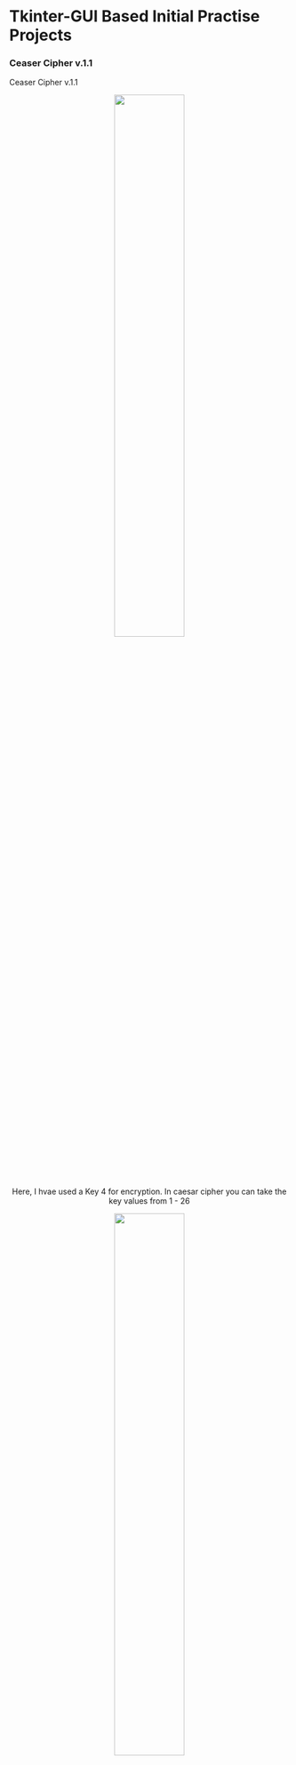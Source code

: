 # Tkinter-GUI Based Initial Practise Projects

### Ceaser Cipher v.1.1
<p> Ceaser Cipher v.1.1<p>
<center><img src="Cipher/ScreenShots/welcome.PNG" alt-text="Encrypt" height="50%"><center>    
<p>Here, I hvae used a Key 4 for encryption. In caesar cipher you can take the key values from 1 - 26</p>
<center><img src="Cipher/ScreenShots/Encryption.PNG" alt-text="Encrypt" height="50%"><center>    
<p>Here, I hvae used a Key 4 for decryption. In caesar cipher you can take the key values from 1 - 26</p>    
<center><img src="Cipher/ScreenShots/decryption.PNG" alt-text="Encrypt" height="50%"><center>        
    
### Ceaser Cipher 
<p> using my own technique<p>
<center><img src="Cipher/encypt.PNG" alt-text="Encrypt" height="50%"><center>
<br>    <h4>Edited</h4>
<p>Here, I hvae used a Key 4. In caesar cipher.py you can takes the value from 1 - 26</p>
<center><img src="Cipher/inititial.PNG" alt-text="Encrypt" height="50%"><center>
<center><img src="Cipher/Encrypt1.PNG" alt-text="Encrypt" height="50%"><center>
<center><img src="Cipher/Encrypt2.PNG" alt-text="Encrypt" height="50%"><center>
<center><img src="Cipher/Error Message.PNG" alt-text="Encrypt" height="50%"><center>   

### Resturant Feedback
<p>Using Filling(which saves data) and Messsage Box<p>
<center><img src="Resturant Feedback/initial.PNG" alt-text="Resturant Feedback" height="50%"><center>
<center><img src="Resturant Feedback/final.PNG" alt-text="Resturant Feedback" height="50%"><center>

### Line Drawer
<p>Line Drawer <b>(Under Construction)</b><p>
<center><img src="LineDrawer/v1.PNG" alt-text="Line Drawer" height="50%"><center>
<center><img src="LineDrawer/v1 drawing face.PNG" alt-text="Line Drawing Face" height="50%"><center>
<center><img src="LineDrawer/final.PNG" alt-text="Line Drawing Face" height="50%"><center>

# Tkinter-GUI Practice Code

My initial practice code of TKINTER GUI<br>
1- Welcome = Label <br>
2- Image = Declaring Images<br>
3- Attribiutes of Labels<br>
    such as<br>
    
    # Important Label Options
    # text - add the text
    # bd - background
    # fg - foreground
    # font - set the font
    # 1. font=("comicsansms", 19, "bold")
    # 2. font=("comicsansms 19 bold")
    # padx - x padding
    # pady - y padding
    # relief - border styling - SUNKEN, RAISED, GROOVE, RIDGE
    # and
    # Important Pack Options
    # anchor = nw, ne, se, sw (NorthEast, SouthEast....)
    # side = top, bottom, left, right
    # fill - fill=X,Y
    # padx
    # pady
    
4- Newspaper using Attribiutes <br>
5- Frames<br>
6- Button <br>

    # We can decalre fucntion in button using "commannd = function_name "
7- Grids <br>
8- CheckBox Buttons along with csv file<br><br>

<center><img src="Login Form.PNG" alt-text="Login Form"></center><br>
9- Canvas GUI<br><br>
<center><img src="Canvas GUI.PNG" alt-text="Login Form"></center><br>
10- Mouse Event Handling<br>
    
     # bind is the keyword used to bind the mouse events
     # <Button-1> = Left Mouse Button
     # <Button-1> = Left Mouse Button
     # <Button-2> = Middle Mouse Button
     # <Button-3> = Right Mouse Button
     # Double is used for double click   

11- Exercise: Newspaper<br>
<center><img src="Newspaper on TKinter/Newspaper.PNG" alt-text="Newspaper"></center><br>
12- Ceaser Cipher using filling.<br>

<center><img src="Cipher/encypt.PNG" alt-text="Encrypt" height="50%"><center>
    <br>    <h2>Edited</h2>
    <p>Here, I hvae used a Key 4. In caesar cipher.py you can takes the value from 1 - 26</p>
<center><img src="Cipher/inititial.PNG" alt-text="Encrypt" height="50%"><center>
<center><img src="Cipher/Encrypt1.PNG" alt-text="Encrypt" height="50%"><center>
<center><img src="Cipher/Encrypt2.PNG" alt-text="Encrypt" height="50%"><center>
<center><img src="Cipher/Error Message.PNG" alt-text="Encrypt" height="50%"><center>    
13- Menus<br>
    
    # Non-Drop Down
    menu = Menu(root)
    menu.add_command(label="File", command=my_function)
    menu.add_command(label="Quit", command=quit)
    root.config(menu=menu)

    # Drop Down
    main_menu = Menu(root)
    # tearoff use to fix the menu
    sub_menu1 = Menu(main_menu, tearoff=0)
    sub_menu1.add_command(label="New", command=my_function)
    # for seprating in menus
    sub_menu1.add_separator()
    sub_menu1.add_command(label="Quit", command=quit)
    root.config(menu=main_menu)
    main_menu.add_cascade(label="File", menu=sub_menu1)
    
14- Mesage Box<br>
    
    # important tags 
    # import tkinter.messagebox as tmsg
    # tmsg.askquestion("Label", "Message")
    # tmsg.showinfo("Label", "Message")
    # tmsg.askretrycancel("Label", "Message")
    # tmsg.showwarning("Label", "Message")
    
15- Scale Slider

    # important attributes are
    # Scale
    # oreint = HORIZONTAL By Default it is Vertical
    # tkinterval = (set the value which divide it)
    # scale.set(5)<- set the default value By Default it is 0

16- GUI with Classes
17- Scrollbar
18- Statusbar

    #statusvar = StringVar()
    #statusvar.set("Ready")

    #sbar = Label(root, textvariable=statusvar, relief=SUNKEN, anchor="w")
    #sbar.pack(side=BOTTOM, fill=X)

19- Listbox
    
    # lbx = Listbox(root)
    # lbx.pack()  
    #lbx.insert(END, "First item of List")

20- Menus

    # main_menu = Menu(root)
    #sub_menu1 = Menu(main_menu, tearoff=0)
    #sub_menu1.add_command(label="New", command=my_function)
    #sub_menu1.add_separator()
    #sub_menu1.add_command(label="Quit", command=quit)
    #root.config(menu=main_menu)
    #main_menu.add_cascade(label="File", menu=sub_menu1)

    #sub_menu2 = Menu(main_menu, tearoff=0)
    #sub_menu2.add_command(label="Test1", command=my_function)
    #sub_menu2.add_separator()
    #sub_menu2.add_command(label="Quit", command=quit)
    #root.config(menu=main_menu)
    #main_menu.add_cascade(label="Test", menu=sub_menu2)

